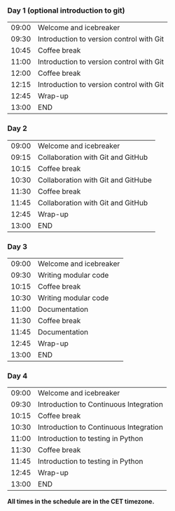 <div class="row">
  <div class="col-md-6">
    <h3>Day 1 (optional introduction to git) </h3>
    <table class="table table-striped">
      <tr> <td>09:00</td> <td>Welcome and icebreaker </td> </tr>
      <tr> <td>09:30</td>  <td>Introduction to version control with Git </td> </tr>
      <tr> <td>10:45</td>  <td>Coffee break</td> </tr>
      <tr> <td>11:00</td>  <td>Introduction to version control with Git </td> </tr>
      <tr> <td>12:00</td>  <td>Coffee break</td> </tr>
      <tr> <td>12:15</td>  <td>Introduction to version control with Git </td> </tr>
      <tr> <td>12:45</td>  <td>Wrap-up</td> </tr>
      <tr> <td>13:00</td>  <td>END</td> </tr>
    </table>
  </div>
  <div class="col-md-6">
    <h3>Day 2</h3>
    <table class="table table-striped">
      <tr> <td>09:00</td>  <td>Welcome and icebreaker</td> </tr>
      <tr> <td>09:15</td>  <td>Collaboration with Git and GitHub</td> </tr>
      <tr> <td>10:15</td>  <td>Coffee break</td> </tr>
      <tr> <td>10:30</td>  <td>Collaboration with Git and GitHube</td> </tr>
      <tr> <td>11:30</td>  <td>Coffee break</td> </tr>
      <tr> <td>11:45</td>  <td>Collaboration with Git and GitHub</td> </tr>
      <tr> <td>12:45</td>  <td>Wrap-up</td> </tr>
      <tr> <td>13:00</td>  <td>END</td> </tr>
    </table>
  </div>
  <div class="col-md-6">
    <h3>Day 3</h3>
    <table class="table table-striped">
      <tr> <td>09:00</td> <td>Welcome and icebreaker </td> </tr>
      <tr> <td>09:30</td>  <td>Writing modular code </td> </tr>
      <tr> <td>10:15</td>  <td>Coffee break</td> </tr>
      <tr> <td>10:30</td>  <td>Writing modular code </td> </tr>
      <tr> <td>11:00</td>  <td>Documentation</td> </tr>
      <tr> <td>11:30</td>  <td>Coffee break </td> </tr>
      <tr> <td>11:45</td>  <td>Documentation </td> </tr>
      <tr> <td>12:45</td>  <td>Wrap-up</td> </tr>
      <tr> <td>13:00</td>  <td>END</td> </tr>
    </table>
  </div>
  <div class="col-md-6">
    <h3>Day 4</h3>
    <table class="table table-striped">
      <tr> <td>09:00</td> <td>Welcome and icebreaker </td> </tr>
      <tr> <td>09:30</td>  <td>Introduction to Continuous Integration </td> </tr>
      <tr> <td>10:15</td>  <td>Coffee break</td> </tr>
      <tr> <td>10:30</td>  <td>Introduction to Continuous Integration </td> </tr>
      <tr> <td>11:00</td>  <td>Introduction to testing in Python</td> </tr>
      <tr> <td>11:30</td>  <td>Coffee break </td> </tr>
      <tr> <td>11:45</td>  <td>Introduction to testing in Python </td> </tr>
      <tr> <td>12:45</td>  <td>Wrap-up</td> </tr>
      <tr> <td>13:00</td>  <td>END</td> </tr>
    </table>
  </div>
</div>

<p><b>All times in the schedule are in the CET timezone.</b></p>
